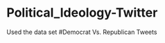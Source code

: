 # Political_Ideology-Twitter

Used the data set #Democrat Vs. Republican Tweets <a href="https://www.kaggle.com/datasets/kapastor/democratvsrepublicantweets">
